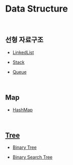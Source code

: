 # Data Structure

<br>

## 선형 자료구조

- [LinkedList](src/linkedlist/LinkedList.md)

- [Stack](src/stack/Stack.md)

- [Queue](src/queue/Queue.md)

<br>

## Map

- [HashMap](src/map/HashMap.md)

<br>

## [Tree](src/tree/Tree.md)

- [Binary Tree](src/tree/binarytree/BinaryTree.md)

- [Binary Search Tree](src/tree/bst/BinarySearchTree.md)